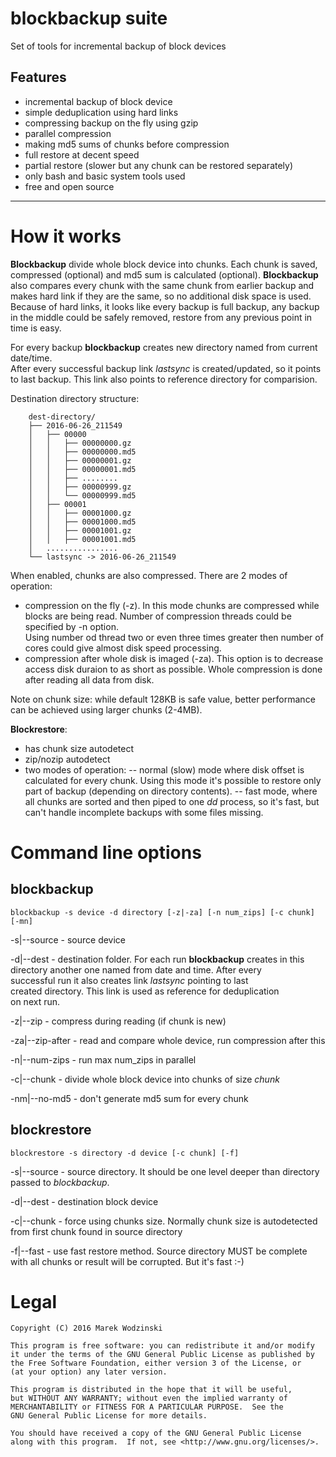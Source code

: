 blockbackup suite
=================

Set of tools for incremental backup of block devices

Features
--------

- incremental backup of block device
- simple deduplication using hard links
- compressing backup on the fly using gzip
- parallel compression
- making md5 sums of chunks before compression
- full restore at decent speed
- partial restore (slower but any chunk can be restored separately)
- only bash and basic system tools used
- free and open source


-----------

How it works
============

__Blockbackup__ divide whole block device into chunks. Each chunk is saved, 
compressed (optional) and md5 sum is calculated (optional). __Blockbackup__ also 
compares every chunk with the same chunk from earlier backup and makes 
hard link if they are the same, so no additional disk space is used.  
Because of hard links, it looks like every backup is full backup, any backup in the 
middle could be safely removed, restore from any previous point in time is easy.

For every backup __blockbackup__ creates new directory named from current date/time.  
After every successful backup link _lastsync_ is created/updated, so it points 
to last backup. This link also points to reference directory for comparision.

Destination directory structure:
```
    dest-directory/
    ├── 2016-06-26_211549
    │   ├── 00000
    │   │   ├── 00000000.gz
    │   │   ├── 00000000.md5
    │   │   ├── 00000001.gz
    │   │   ├── 00000001.md5
    │   │   ├── ........
    │   │   ├── 00000999.gz
    │   │   └── 00000999.md5
    │   ├── 00001
    │   │   ├── 00001000.gz
    │   │   ├── 00001000.md5
    │   │   ├── 00001001.gz
    │   │   ├── 00001001.md5
    │   ................
    └── lastsync -> 2016-06-26_211549
```

When enabled, chunks are also compressed. There are 2 modes of operation:
- compression on the fly (-z). In this mode chunks are compressed while blocks
are being read. Number of compression threads could be specified by -n option.  
Using number od thread two or even three times greater then number of cores
could give almost disk speed processing.
- compression after whole disk is imaged (-za). This option is to decrease access
disk duraion to as short as possible. Whole compression is done after reading all
data from disk.

Note on chunk size: while default 128KB is safe value, better performance can be
achieved using larger chunks (2-4MB).

__Blockrestore__:
- has chunk size autodetect
- zip/nozip autodetect
- two modes of operation:
-- normal (slow) mode where disk offset is calculated for every chunk. Using this
   mode it's possible to restore only part of backup (depending on directory contents).
-- fast mode, where all chunks are sorted and then piped to one _dd_ process, so
   it's fast, but can't handle incomplete backups with some files missing.


Command line options
====================

blockbackup
-----------

    blockbackup -s device -d directory [-z|-za] [-n num_zips] [-c chunk] [-mn]

-s|--source - source device

-d|--dest - destination folder. For each run __blockbackup__ creates in this  
            directory another one named from date and time. After every  
            successful run it also creates link *lastsync* pointing to last  
            created directory. This link is used as reference for deduplication  
            on next run.

-z|--zip - compress during reading (if chunk is new)

-za|--zip-after - read and compare whole device, run compression after this

-n|--num-zips - run max num_zips in parallel

-c|--chunk - divide whole block device into chunks of size _chunk_

-nm|--no-md5 - don't generate md5 sum for every chunk
 

blockrestore
------------

    blockrestore -s directory -d device [-c chunk] [-f]

-s|--source - source directory. It should be one level deeper than directory
              passed to _blockbackup_.

-d|--dest - destination block device

-c|--chunk - force using chunks size. Normally chunk size is autodetected
             from first chunk found in source directory

-f|--fast - use fast restore method. Source directory MUST be complete
            with all chunks or result will be corrupted. But it's fast :-)


Legal
=====

    Copyright (C) 2016 Marek Wodzinski

    This program is free software: you can redistribute it and/or modify
    it under the terms of the GNU General Public License as published by
    the Free Software Foundation, either version 3 of the License, or
    (at your option) any later version.

    This program is distributed in the hope that it will be useful,
    but WITHOUT ANY WARRANTY; without even the implied warranty of
    MERCHANTABILITY or FITNESS FOR A PARTICULAR PURPOSE.  See the
    GNU General Public License for more details.

    You should have received a copy of the GNU General Public License
    along with this program.  If not, see <http://www.gnu.org/licenses/>.
